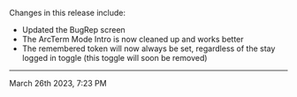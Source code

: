Changes in this release include:

- Updated the BugRep screen
- The ArcTerm Mode Intro is now cleaned up and works better
- The remembered token will now always be set, regardless of the stay logged in toggle (this toggle will soon be removed)

---

March 26th 2023, 7:23 PM
